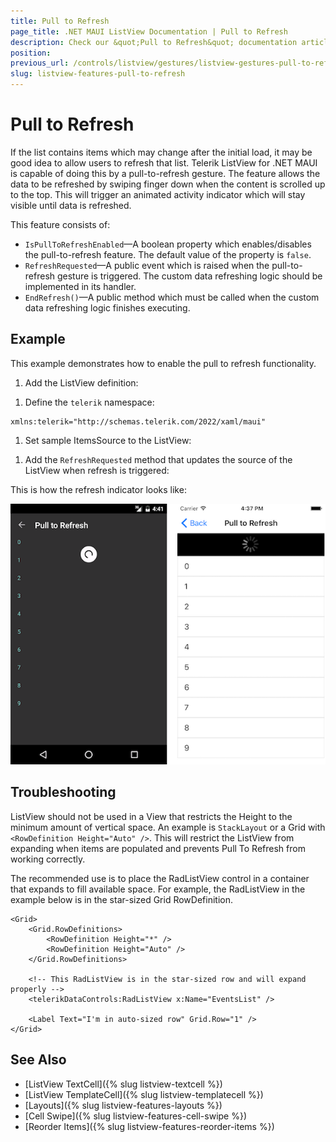 ```yaml
---
title: Pull to Refresh
page_title: .NET MAUI ListView Documentation | Pull to Refresh
description: Check our &quot;Pull to Refresh&quot; documentation article for Telerik ListView for .NET MAUI.
position: 
previous_url: /controls/listview/gestures/listview-gestures-pull-to-refresh
slug: listview-features-pull-to-refresh
---
```


# Pull to Refresh

If the list contains items which may change after the initial load, it may be good idea to allow users to refresh that list. Telerik ListView for .NET MAUI is capable of doing this by a pull-to-refresh gesture. The feature allows the data to be refreshed by swiping finger down when the content is scrolled up to the top. This will trigger an animated activity indicator which will stay visible until data is refreshed.

This feature consists of:

- `IsPullToRefreshEnabled`&mdash;A boolean property which enables/disables the pull-to-refresh feature. The default value of the property is `false`.
- `RefreshRequested`&mdash;A public event which is raised when the pull-to-refresh gesture is triggered. The custom data refreshing logic should be implemented in its handler.
- `EndRefresh()`&mdash;A public method which must be called when the custom data refreshing logic finishes executing.


## Example

This example demonstrates how to enable the pull to refresh functionality.

1. Add the ListView definition:

 <snippet id='listview-gestures-pulltorefresh-listview'/>

1. Define the `telerik` namespace:

 ```XAML
xmlns:telerik="http://schemas.telerik.com/2022/xaml/maui"                 
 ```

1. Set sample ItemsSource to the ListView:

 <snippet id='listview-gestures-pulltorefresh-source'/>

1. Add the `RefreshRequested` method that updates the source of the ListView when refresh is triggered:

 <snippet id='listview-gestures-pulltorefresh-event'/>

This is how the refresh indicator looks like:

![PullToRefresh](images/listview-gestures-pull-to-refresh.png)

## Troubleshooting

ListView should not be used in a View that restricts the Height to the minimum amount of vertical space. An example is `StackLayout` or a Grid with `<RowDefinition Height="Auto" />`. This will restrict the ListView from expanding when items are populated and  prevents Pull To Refresh from working correctly.

The recommended use is to place the RadListView control in a container that expands to fill available space. For example, the RadListView in the example below is in the star-sized Grid RowDefinition.

```
<Grid>
    <Grid.RowDefinitions>
        <RowDefinition Height="*" />
        <RowDefinition Height="Auto" />
    </Grid.RowDefinitions>

    <!-- This RadListView is in the star-sized row and will expand properly -->
    <telerikDataControls:RadListView x:Name="EventsList" />

    <Label Text="I'm in auto-sized row" Grid.Row="1" />
</Grid>
```

## See Also

- [ListView TextCell]({% slug listview-textcell %})
- [ListView TemplateCell]({% slug listview-templatecell %})
- [Layouts]({% slug listview-features-layouts %})
- [Cell Swipe]({% slug listview-features-cell-swipe %})
- [Reorder Items]({% slug listview-features-reorder-items %})
